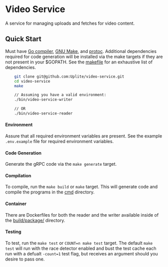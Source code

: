 # Video Service

A service for managing uploads and fetches for video content.

## Quick Start

Must have [Go compiler][1], [GNU Make][2], and [protoc][3]. Additional dependencies required for code generation will be installed via the make targets if they are not present in your $GOPATH. See the [makefile][4] for an exhaustive list of dependencies.

```sh
    git clone git@github.com:Uplite/video-service.git
    cd video-service
    make

    // Assuming you have a valid environment:
    ./bin/video-service-writer

    // OR
    ./bin/video-service-reader
```

#### Environment

Assure that all required environment variables are present. See the example `.env.example` file for required environment variables.

#### Code Generation

Generate the gRPC code via the `make generate` target.

#### Compilation

To compile, run the `make build` or `make` target. This will generate code and compile the programs in the [cmd](./cmd) directory.

#### Container

There are Dockerfiles for both the reader and the writer available inside of the [build/package/](./build/package) directory.

#### Testing

To test, run the `make test` or `COUNT=n make test` target. The default `make test` will run with the race detector enabled and bust the test cache each run with a defualt `-count=1` test flag, but receives an argument should you desire to pass one.


[1]: https://go.dev/
[2]: https://www.gnu.org/software/make/
[3]: https://grpc.io/docs/protoc-installation/
[4]: ./makefile
